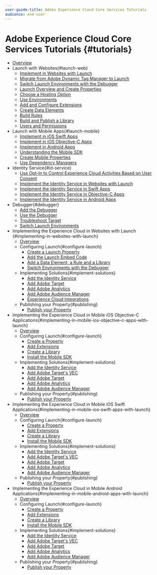 ```yaml
---
user-guide-title: Adobe Experience Cloud Core Services Tutorials
audience: end-user
---
```


# Adobe Experience Cloud Core Services Tutorials {#tutorials}

+ [Overview](../overview.md)
+ Launch with Websites{#launch-web}
  + [Implement in Websites with Launch](https://docs.adobe.com/content/help/en/experience-cloud/implementing-in-websites-with-launch/index.html)
  + [Migrate from Adobe Dynamic Tag Manager to Launch](../launch-web/migrate-from-dynamic-tag-manager-to-launch.md)
  + [Switch Launch Environments with the Debugger](https://docs.adobe.com/content/help/en/experience-cloud/implementing-in-websites-with-launch/configure-launch/launch-switch-environments.html)
  + [Launch Overview and Create Properties](../launch-web/launch-overview-and-creating-properties.md)
  + [Choose a Hosting Option](../launch-web/choosing-a-hosting-option-in-launch.md)
  + [Use Environments](../launch-web/using-environments-in-launch.md)
  + [Add and Configure Extensions](../launch-web/adding-and-configuring-launch-extensions.md)
  + [Create Data Elements](../launch-web/creating-data-elements-in-launch.md)
  + [Build Rules](../launch-web/building-rules-in-launch.md)
  + [Build and Publish a Library](../launch-web/building-and-publishing-a-library-in-launch.md)
  + [Users and Permissions](../launch-web/launch-users-and-permissions.md)
+ Launch with Mobile Apps{#launch-mobile}
  + [Implement in iOS Swift Apps](https://docs.adobe.com/content/help/en/experience-cloud/implementing-in-mobile-ios-swift-apps-with-launch/index.html)
  + [Implement in iOS Objective-C Apps](https://docs.adobe.com/content/help/en/experience-cloud/implementing-in-mobile-ios-objective-c-apps-with-launch/index.html)
  + [Implement in Android Apps](https://docs.adobe.com/content/help/en/experience-cloud/implementing-in-mobile-android-apps-with-launch/index.html)
  + [Understanding the Mobile SDK](../launch-mobile/understanding-the-mobile-sdks.md)
  + [Create Mobile Properties](../launch-mobile/create-mobile-properties-in-launch.md)
  + [Use Dependency Managers](../launch-mobile/use-dependency-managers-with-mobile-sdk.md)
+ Identity Service{#id-service}
  + [Use Opt-In to Control Experience Cloud Activities Based on User Consent](../id-service/use-opt-in-to-control-experience-cloud-activities-based-on-user-consent.md)
  + [Implement the Identity Service in Websites with Launch](https://docs.adobe.com/content/help/en/experience-cloud/implementing-in-websites-with-launch/implement-solutions/id-service.html)
  + [Implement the Identity Service in Swift Apps](https://docs.adobe.com/content/help/en/experience-cloud/implementing-in-mobile-ios-swift-apps-with-launch/implement-solutions/id-service.html)
  + [Implement the Identity Service in Objective-C Apps](https://docs.adobe.com/content/help/en/experience-cloud/implementing-in-mobile-ios-objective-c-apps-with-launch/implement-solutions/id-service.html)
  + [Implement the Identity Service in Android Apps](https://docs.adobe.com/content/help/en/experience-cloud/implementing-in-mobile-android-apps-with-launch/implement-solutions/id-service.html)
+ Debugger{#debugger}
  + [Add the Debugger](../debugger/add-the-extension.md)
  + [Use the Debugger](../debugger/use-the-experience-cloud-debugger.md)
  + [Troubleshoot Target](https://docs.adobe.com/content/help/en/target-learn/tutorials/troubleshooting/troubleshoot-with-the-experience-cloud-debugger.html)
  + [Switch Launch Environments](https://docs.adobe.com/content/help/en/experience-cloud/implementing-in-websites-with-launch/configure-launch/launch-switch-environments.html)
+ Implementing the Experience Cloud in Websites with Launch {#implementing-in-websites-with-launch}
  + [Overview](../website-implementation/index.md)
  + Configuring Launch{#configure-launch}
    + [Create a Launch Property](../website-implementation/launch.md)
    + [Add the Launch Embed Code](../website-implementation/launch-add-embed.md)
    + [Add a Data Element, a Rule and a Library](../website-implementation/launch-data-elements-rules.md)
    + [Switch Environments with the Debugger](../website-implementation/launch-switch-environments.md)
  + Implementing Solutions{#implement-solutions}
    + [Add the Identity Service](../website-implementation/id-service.md)
    + [Add Adobe Target](../website-implementation/target.md)
    + [Add Adobe Analytics](../website-implementation/analytics.md)
    + [Add Adobe Audience Manager](../website-implementation/audience-manager.md)
    + [Experience Cloud Integrations](../website-implementation/integrations.md)
  + Publishing your Property{#publishing}
    + [Publish your Property](../website-implementation/publish.md)
+ Implementing the Experience Cloud in Mobile iOS Objective-C Applications{#implementing-in-mobile-ios-objective-c-apps-with-launch}
  + [Overview](../mobile-ios-objective-c-implementation/index.md)
  + Configuring Launch{#configure-launch}
    + [Create a Property](../mobile-ios-objective-c-implementation/launch-create-a-property.md)
    + [Add Extensions](../mobile-ios-objective-c-implementation/launch-add-extensions.md)
    + [Create a Library](../mobile-ios-objective-c-implementation/launch-create-a-library.md)
    + [Install the Mobile SDK](../mobile-ios-objective-c-implementation/launch-install-the-mobile-sdk.md)
  + Implementing Solutions{#implement-solutions}
    + [Add the Identity Service](../mobile-ios-objective-c-implementation/id-service.md)
    + [Add Adobe Target's VEC](../mobile-ios-objective-c-implementation/target-vec.md)
    + [Add Adobe Target](../mobile-ios-objective-c-implementation/target.md)
    + [Add Adobe Analytics](../mobile-ios-objective-c-implementation/analytics.md)
    + [Add Adobe Audience Manager](../mobile-ios-objective-c-implementation/audience-manager.md)
  + Publishing your Property{#publishing}
    + [Publish your Property](../mobile-ios-objective-c-implementation/publish.md)
+ Implementing the Experience Cloud in Mobile iOS Swift Applications{#implementing-in-mobile-ios-swift-apps-with-launch}
  + [Overview](../mobile-ios-swift-implementation/index.md)
  + Configuring Launch{#configure-launch}
    + [Create a Property](../mobile-ios-swift-implementation/launch-create-a-property.md)
    + [Add Extensions](../mobile-ios-swift-implementation/launch-add-extensions.md)
    + [Create a Library](../mobile-ios-swift-implementation/launch-create-a-library.md)
    + [Install the Mobile SDK](../mobile-ios-swift-implementation/launch-install-the-mobile-sdk.md)
  + Implementing Solutions{#implement-solutions}
    + [Add the Identity Service](../mobile-ios-swift-implementation/id-service.md)
    + [Add Adobe Target's VEC](../mobile-ios-swift-implementation/target-vec.md)
    + [Add Adobe Target](../mobile-ios-swift-implementation/target.md)
    + [Add Adobe Analytics](../mobile-ios-swift-implementation/analytics.md)
    + [Add Adobe Audience Manager](../mobile-ios-swift-implementation/audience-manager.md)
  + Publishing your Property{#publishing}
    + [Publish your Property](../mobile-ios-swift-implementation/publish.md)
+ Implementing the Experience Cloud in Mobile Android Applications{#implementing-in-mobile-android-apps-with-launch}
  + [Overview](../mobile-android-implementation/index.md)
  + Configuring Launch{#configure-launch}
    + [Create a Property](../mobile-android-implementation/launch-create-a-property.md)
    + [Add Extensions](../mobile-android-implementation/launch-add-extensions.md)
    + [Create a Library](../mobile-android-implementation/launch-create-a-library.md)
    + [Install the Mobile SDK](../mobile-android-implementation/launch-install-the-mobile-sdk.md)
  + Implementing Solutions{#implement-solutions}
    + [Add the Identity Service](../mobile-android-implementation/id-service.md)
    + [Add Adobe Target's VEC](../mobile-android-implementation/target-vec.md)
    + [Add Adobe Target](../mobile-android-implementation/target.md)
    + [Add Adobe Analytics](../mobile-android-implementation/analytics.md)
    + [Add Adobe Audience Manager](../mobile-android-implementation/audience-manager.md)
  + Publishing your Property{#publishing}
    + [Publish your Property](../mobile-android-implementation/publish.md)
